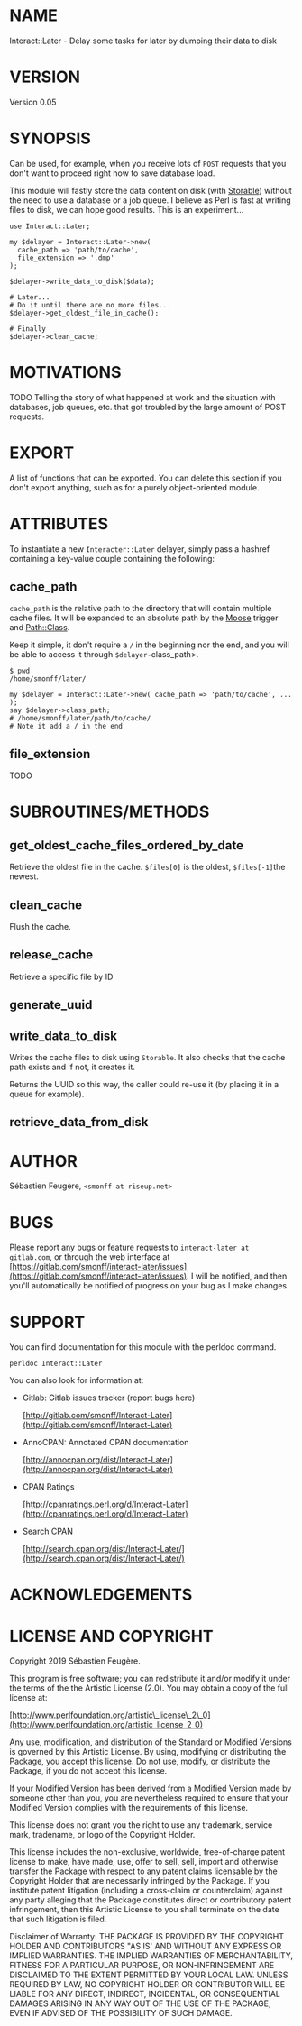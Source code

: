 
# NAME

Interact::Later - Delay some tasks for later by dumping their data to disk

# VERSION

Version 0.05

# SYNOPSIS

Can be used, for example, when you receive lots of `POST` requests that you
don't want to proceed right now to save database load.

This module will fastly store the data content on disk (with [Storable](https://metacpan.org/pod/Storable)) without
the need to use a database or a job queue. I believe as Perl is fast at writing
files to disk, we can hope good results. This is an experiment...

    use Interact::Later;

    my $delayer = Interact::Later->new(
      cache_path => 'path/to/cache',
      file_extension => '.dmp'
    );

    $delayer->write_data_to_disk($data);

    # Later...
    # Do it until there are no more files...
    $delayer->get_oldest_file_in_cache();

    # Finally
    $delayer->clean_cache;

# MOTIVATIONS

TODO Telling the story of what happened at work and the situation with
databases, job queues, etc. that got troubled by the large amount of POST
requests.

# EXPORT

A list of functions that can be exported.  You can delete this section
if you don't export anything, such as for a purely object-oriented module.

# ATTRIBUTES

To instantiate a new `Interacter::Later` delayer, simply pass a hashref
containing a key-value couple containing the following:

## cache\_path

`cache_path` is the relative path to the directory that will contain multiple
cache files. It will be expanded to an absolute path by the [Moose](https://metacpan.org/pod/Moose) trigger and
[Path::Class](https://metacpan.org/pod/Path::Class).

Keep it simple, it don't require a `/` in the beginning nor the end, and you
will be able to access it through `$delayer-`class\_path>.

    $ pwd
    /home/smonff/later/

    my $delayer = Interact::Later->new( cache_path => 'path/to/cache', ... );
    say $delayer->class_path;
    # /home/smonff/later/path/to/cache/
    # Note it add a / in the end

## file\_extension

TODO

# SUBROUTINES/METHODS

## get\_oldest\_cache\_files\_ordered\_by\_date

Retrieve the oldest file in the cache. `$files[0]` is the oldest,
`$files[-1]`the newest.

## clean\_cache

Flush the cache.

## release\_cache

Retrieve a specific file by ID

## generate\_uuid

## write\_data\_to\_disk

Writes the cache files to disk using `Storable`. It also checks that the cache
path exists and if not, it creates it.

Returns the UUID so this way, the caller could re-use it (by placing it in a
queue for example).

## retrieve\_data\_from\_disk

# AUTHOR

Sébastien Feugère, `<smonff at riseup.net>`

# BUGS

Please report any bugs or feature requests to `interact-later at gitlab.com`, or through
the web interface at [https://gitlab.com/smonff/interact-later/issues](https://gitlab.com/smonff/interact-later/issues).  I will be notified, and then you'll
automatically be notified of progress on your bug as I make changes.

# SUPPORT

You can find documentation for this module with the perldoc command.

    perldoc Interact::Later

You can also look for information at:

- Gitlab: Gitlab issues tracker (report bugs here)

    [http://gitlab.com/smonff/Interact-Later](http://gitlab.com/smonff/Interact-Later)

- AnnoCPAN: Annotated CPAN documentation

    [http://annocpan.org/dist/Interact-Later](http://annocpan.org/dist/Interact-Later)

- CPAN Ratings

    [http://cpanratings.perl.org/d/Interact-Later](http://cpanratings.perl.org/d/Interact-Later)

- Search CPAN

    [http://search.cpan.org/dist/Interact-Later/](http://search.cpan.org/dist/Interact-Later/)

# ACKNOWLEDGEMENTS

# LICENSE AND COPYRIGHT

Copyright 2019 Sébastien Feugère.

This program is free software; you can redistribute it and/or modify it
under the terms of the the Artistic License (2.0). You may obtain a
copy of the full license at:

[http://www.perlfoundation.org/artistic\_license\_2\_0](http://www.perlfoundation.org/artistic_license_2_0)

Any use, modification, and distribution of the Standard or Modified
Versions is governed by this Artistic License. By using, modifying or
distributing the Package, you accept this license. Do not use, modify,
or distribute the Package, if you do not accept this license.

If your Modified Version has been derived from a Modified Version made
by someone other than you, you are nevertheless required to ensure that
your Modified Version complies with the requirements of this license.

This license does not grant you the right to use any trademark, service
mark, tradename, or logo of the Copyright Holder.

This license includes the non-exclusive, worldwide, free-of-charge
patent license to make, have made, use, offer to sell, sell, import and
otherwise transfer the Package with respect to any patent claims
licensable by the Copyright Holder that are necessarily infringed by the
Package. If you institute patent litigation (including a cross-claim or
counterclaim) against any party alleging that the Package constitutes
direct or contributory patent infringement, then this Artistic License
to you shall terminate on the date that such litigation is filed.

Disclaimer of Warranty: THE PACKAGE IS PROVIDED BY THE COPYRIGHT HOLDER
AND CONTRIBUTORS "AS IS' AND WITHOUT ANY EXPRESS OR IMPLIED WARRANTIES.
THE IMPLIED WARRANTIES OF MERCHANTABILITY, FITNESS FOR A PARTICULAR
PURPOSE, OR NON-INFRINGEMENT ARE DISCLAIMED TO THE EXTENT PERMITTED BY
YOUR LOCAL LAW. UNLESS REQUIRED BY LAW, NO COPYRIGHT HOLDER OR
CONTRIBUTOR WILL BE LIABLE FOR ANY DIRECT, INDIRECT, INCIDENTAL, OR
CONSEQUENTIAL DAMAGES ARISING IN ANY WAY OUT OF THE USE OF THE PACKAGE,
EVEN IF ADVISED OF THE POSSIBILITY OF SUCH DAMAGE.
